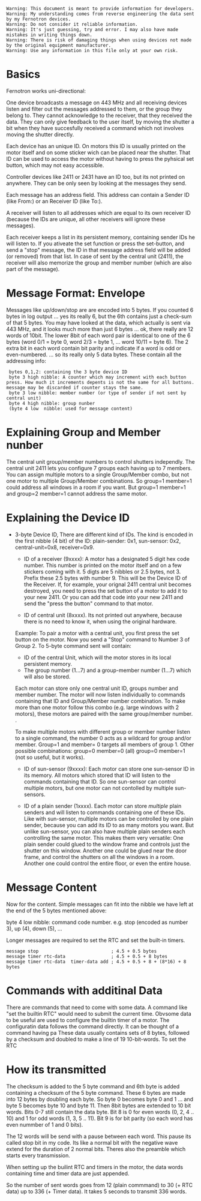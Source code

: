```
Warning: This document is meant to provide information for developers.
Warning: My understanding comes from reverse engineering the data sent by my Fernotron devices.
Warning: Do not consider it reliable information.
Warning: It's just guessing, try and error. I may also have made mistakes in writing things down.   
Warning: There is risk of damaging things when using devices not made by the original equipment manufacturer.
Warning: Use any information in this file only at your own risk.
```



Basics
======

Fernotron works uni-directional:

One device broadcasts a message on 443 MHz and all receiving devices listen and filter out the messages addressed to them, or the group they belong to. They cannot acknowledge to the receiver, that they received the data.  They can only give feedback to the user itself, by moving the shutter a bit when they have succesfully received a command which not involves moving the shutter directly.


Each device has an unique ID. On motors this ID is usually printed on the motor itself and on some sticker wich can be placed near the shutter. That ID can be used to access the motor without having to press the pyhsical set button, which may not easy accessible.

Controller devices like 2411 or 2431 have an ID too, but its not printed on anywhere. They can be only seen by looking at the messages they send.


Each message has an address field.  This address can contain a Sender ID (like From:) or an Receiver ID (like To:).

A receiver will listen to all addresses which are equal to its own receiver ID (because the IDs are unique, all other receivers will ignore these messages).

Each receiver keeps a list in its persistent memory, containing sender IDs he will listen to.  If you ativeate the set function or press the set-button, and send a "stop" message, the ID in that message address field will be added (or removed) from that list.  In case of sent by the central unit (2411), the receiver will also memorize the group and member number (which are also part of the message).


Message Format:  Envelope
=========================

Messages like up/down/stop are are encoded into 5 bytes.  If you counted 6 bytes in log output ... yes its really 6, but the 6th contains just a check-sum of that 5 bytes. You may have looked at the data, which actually is sent via 443 MHz, and it looks much more than just 6 bytes ... ok, there really are 12 words of 10bit. The lower 8bit of each word pair is identical to one of the 6 bytes  (word 0/1 = byte 0, word 2/3 = byte 1, ...  word 10/11 = byte 6). The 2 extra bit in each word contain bit parity and indicate if a word is odd or even-numbered.  ... so its really only 5 data bytes. These contain all the addressing info:
```
 bytes 0,1,2: containing the 3 byte device ID
 byte 3 high nibble: A counter which may increment with each button press. How much it increments depents is not the same for all buttons. message may be discarded if counter stays the same.
 byte 3 low nibble: member number (or type of sender if not sent by central unit)
 byte 4 high nibble: group nunber
 (byte 4 low  nibble: used for message content)
```

Explaining Group and Member nunber
==================================
The central unit group/member numbers to control shutters independly. The central unit 2411 lets you configure 7 groups each having up to 7 members.  You can assign multiple motors to a single Group/Member combo, but not one motor to multiple Group/Member combinations.  So group=1 member=1 could address all windows in a room if you want. But group=1 member=1 and group=2 member=1 cannot address the same motor.


Explaining the Device ID
========================

* 3-byte Device ID, There are different kind of IDs. The kind is encoded in the first nibble (4 bit)  of the ID:  plain-sender: 0x1, sun-sensor: 0x2, central-unit=0x8, receiver=0x9.

   * ID of a receiver (9xxxx):  A motor has a designated 5 digit hex code number. This number is printed on the motor itself and on a few stickers coming with it. 5 digts are 5 nibbles or 2.5 bytes, not 3.  Prefix these 2.5 bytes with number 9. This will be the Device ID of the Receiver.  If, for example, your orignal 2411 central unit becomes destroyed, you need to press the set button of a motor to add it to your new 2411. Or you can add that code into your new 2411 and send the "press the button" command to that motor.

   * ID of central unit (8xxxx). Its not printed out anywhere, because there is no need to know it, when using the original hardware.

  Example: To pair a motor with a central unit, you first press the set button on the motor. Now you send a "Stop" command to Number 3 of Group 2.  To 5-byte command sent will contain:

    * ID of the central Unit, which will the motor stores in its local persistent memory.
    * The group number (1...7) and a group-member number (1...7) which will also be stored. 

   Each motor can store only one central unit ID, groups number and member number. The motor will now listen individually to commands containing that ID and Group/Member number combination. To make more than one motor follow this combo (e.g. large windows with 2 motors), these motors are paired with the same group/member number. . 

 
   To make multiple motors with different group or member number  listen to a single command, the number 0 acts as a wildcard for group and/or member.
   Group=1 and member= 0 targets all members of group 1. Other possible combinations:  group=0 member=0 (all)  group=0 member=1 (not so useful, but it works).


  * ID of sun-sensor (9xxxx):  Each motor can store one sun-sensor ID in its memory. All motors which stored that ID will listen to the commands containing that ID. So one sun-sensor can control multiple motors, but one motor can not contolled by multiple sun-sensors.


  * ID of a plain sender (1xxxx).  Each motor can store *multiple* plain senders and will listen to commands containing one of these IDs.  Like with sun-sensor, multiple motors can be controlled by one plain sender, because you can add its ID to as many motors you want.  But unlike sun-sensor, you can also have multiple plain senders each controlling the same motor. This makes them very versatile:  One plain sender could glued to the window frame and controls just the shutter on this  window. Another one could be glued near the door frame, and control the shutters on all the windows in a room.  Another one could control the entire floor, or even  the entire house.



Message Content
===============

Now for the content. Simple messages can fit into the nibble we have left at the end of the 5 bytes mentioned  above:

byte 4 low nibble: command code number. e.g. stop (encoded as number 3), up (4), down (5), ...

Longer messages are required to set the RTC and set the built-in timers.
```
message stop                           ; 4.5 + 0.5 bytes
message timer rtc-data                 ; 4.5 + 0.5 + 8 bytes
message timer rtc-data  timer-data add ; 4.5 + 0.5 + 8 + (8*16) + 8 bytes 
```


Commands with additinal Data
============================
There are commands that need to come with some data. A command like "set the builtin RTC" would need to submit the current time. Obvsome data to be useful are used to configure the builtin timer of a motor.  The configuratin data follows the command directly. It can be thought of a command having pa  These data usually contains sets of 8 bytes, followed by a checksum and doubled to make a line of 19 10-bit-words.  To set the RTC


How its transmitted
===================
The checksum is added to the 5 byte command and  6th byte is added containing a checksum of the 5 byte command.  These 6 bytes are made into 12 bytes by doubling each byte. So byte 0 becomes byte 0 and 1 ... and byte 5 becomes byte 10 and byte 11.  Then 8bit bytes are extended to 10 bit words.  Bits 0-7 still contain the data byte. Bit 8 is 0 for even words (0, 2, 4 .. 10) and 1 for odd words (1, 3, 5 .. 11).  Bit 9 is for bit parity (so each word has even nummber of 1 and 0 bits).

The 12 words will be send with a pause between each word. This pause its called stop bit in my code. Its like a normal bit with the negative wave extend for the duration of 2 normal bits. Theres also the preamble which starts every transmission.

When setting up the builint RTC and timers in the motor, the data words containing time and timer data are just appended.

So the number of sent words goes from 12 (plain commmand) to 30 (+ RTC data) up to 336 (+ Timer data).  It takes 5 seconds to transmit 336 words.

